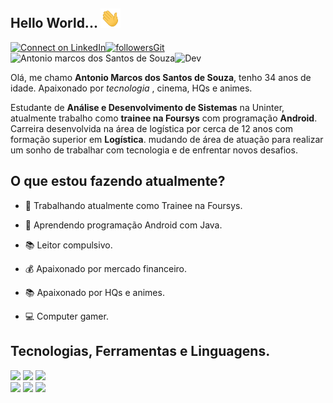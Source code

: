 ## Hello World...  <img src="https://github.com/Antonio-Marcos86/Antonio-Marcos86/blob/main/hey.gif?raw=true" width="32px">

[![Connect on LinkedIn](https://img.shields.io/badge/--linkedin?label=LinkedIn&logo=LinkedIn&style=social)](https://www.linkedin.com/in/ant%C3%B4nio-marcos-dos-santos-de-souza-0308781b6/)[![followersGit](https://img.shields.io/github/followers/Antonio-Marcos86?style=social)](https://github.com/Antonio-Marcos86)<img src="https://komarev.com/ghpvc/?username=Antonio-Marcos86&label=Profile%20views&color=0e75b6&style=social" alt="Antonio marcos dos Santos de Souza" />![Dev](https://img.shields.io/badge/Dev-Antonio%20Marcos-orange)

Olá, me chamo **Antonio Marcos dos Santos de Souza**, tenho 34 anos de idade. Apaixonado por *tecnologia* , cinema, HQs e animes.

Estudante de **Análise e Desenvolvimento de Sistemas** na Uninter, atualmente trabalho como **trainee na Foursys** com programação **Android**. Carreira desenvolvida na área de logística por cerca de 12 anos com formação superior em **Logística**. mudando de área de atuação para realizar um sonho de trabalhar com tecnologia e de enfrentar novos desafios.

## O que estou fazendo atualmente?
- 🏢 Trabalhando atualmente como Trainee na Foursys.

- 📓 Aprendendo programação Android com Java.

- 📚 Leitor compulsivo.

- 💰 Apaixonado por mercado financeiro.

- 📚 Apaixonado por HQs e animes.

- 💻 Computer gamer.

## Tecnologias, Ferramentas e Linguagens.

<code><img width="30%" src="https://www.vectorlogo.zone/logos/visualstudio_code/visualstudio_code-ar21.svg"></code>
<code><img width="30%" src="https://www.vectorlogo.zone/logos/git-scm/git-scm-ar21.svg"></code>
<code><img width="30%" src="https://www.vectorlogo.zone/logos/github/github-ar21.svg"></code>
<br />
<code><img width="30%" src="https://www.vectorlogo.zone/logos/java/java-ar21.svg"></code>
<code><img width="30%" src="https://www.vectorlogo.zone/logos/android/android-ar21.svg"></code>
<code><img width="30%" src="https://www.vectorlogo.zone/logos/commonmark/commonmark-ar21.svg"></code>



